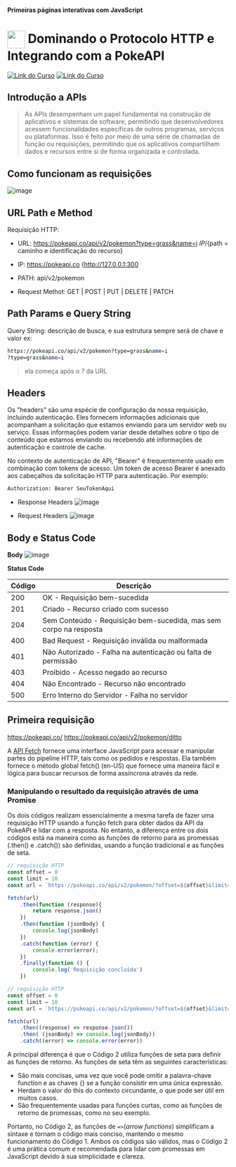 #### Primeiras páginas interativas com JavaScript

<h1>
    <a href="https://www.dio.me/">
     <img align="center" width="40px" src="https://hermes.digitalinnovation.one/assets/diome/logo-minimized.png"></a>
    <span>Dominando o Protocolo HTTP e Integrando com a PokeAPI</span>
</h1>

[![Link do Curso](https://img.shields.io/badge/▶-000?style=for-the-badge&logo=movie&logoColor=E94D5F)](https://web.dio.me/course/entendendo-o-funcionamento-do-protocolo-http/learning/ab012d61-df5e-44f0-983d-bac23af0bf13?back=/track/santander-bootcamp-2023-fullstack-java-angular&tab=undefined&moduleId=undefined) 
[![Link do Curso](https://img.shields.io/badge/Acesse%20o%20Curso%20na%20Plataforma-E94D5F?style=for-the-badge)](https://web.dio.me/course/entendendo-o-funcionamento-do-protocolo-http/learning/ab012d61-df5e-44f0-983d-bac23af0bf13?back=/track/santander-bootcamp-2023-fullstack-java-angular&tab=undefined&moduleId=undefined) 

## Introdução a APIs

> As APIs desempenham um papel fundamental na construção de aplicativos e sistemas de software, permitindo que desenvolvedores acessem funcionalidades específicas de outros programas, serviços ou plataformas. Isso é feito por meio de uma série de chamadas de função ou requisições, permitindo que os aplicativos compartilhem dados e recursos entre si de forma organizada e controlada.

## Como funcionam as requisições
![image](https://github.com/Amanda-ribeiiro/BootcampSantander2023-FullStack-Java-Angular/assets/108890154/1255632a-a62b-4472-a8b4-4f9fb03354dc)

## URL Path e Method

Requisição HTTP:
- URL: https://pokeapi.co/api/v2/pokemon?type=grass&name=i
        ${IP}/${path = caminho e identificação do recurso}

- IP: https://pokeapi.co
      {http://127.0.0.1:300

- PATH: api/v2/pokemon

- Request Methot: GET | POST | PUT | DELETE | PATCH

## Path Params e Query String

Query String: descrição de busca, e sua estrutura sempre será de chave e valor ex: 

```bash
https://pokeapi.co/api/v2/pokemon?type=grass&name=i
?type=grass&name=i
```
> ela começa após o *?* da URL

## Headers

Os "headers" são uma espécie de configuração da nossa requisição, incluindo autenticação. Eles fornecem informações adicionais que acompanham a solicitação que estamos enviando para um servidor web ou serviço. Essas informações podem variar desde detalhes sobre o tipo de conteúdo que estamos enviando ou recebendo até informações de autenticação e controle de cache.

No contexto de autenticação de API, "Bearer" é frequentemente usado em combinação com tokens de acesso. Um token de acesso Bearer é anexado aos cabeçalhos da solicitação HTTP para autenticação. Por exemplo:

````bash
Authorization: Bearer SeuTokenAqui
````

- Response Headers
![image](https://github.com/Amanda-ribeiiro/BootcampSantander2023-FullStack-Java-Angular/assets/108890154/0256d1ad-ff2a-4d39-9338-bc0dba04a654)

- Request Headers
![image](https://github.com/Amanda-ribeiiro/BootcampSantander2023-FullStack-Java-Angular/assets/108890154/04675bb2-49d4-4af5-bddc-0f8504a55dfe)

## Body e Status Code

**Body**
![image](https://github.com/Amanda-ribeiiro/BootcampSantander2023-FullStack-Java-Angular/assets/108890154/aa75e4c7-073e-4237-b558-6af7cc69f583)

**Status Code**

| Código | Descrição                                    |
|-------|----------------------------------------------|
| 200   | OK - Requisição bem-sucedida                |
| 201   | Criado - Recurso criado com sucesso         |
| 204   | Sem Conteúdo - Requisição bem-sucedida, mas sem corpo na resposta |
| 400   | Bad Request - Requisição inválida ou malformada |
| 401   | Não Autorizado - Falha na autenticação ou falta de permissão |
| 403   | Proibido - Acesso negado ao recurso          |
| 404   | Não Encontrado - Recurso não encontrado     |
| 500   | Erro Interno do Servidor - Falha no servidor |

## Primeira requisição

https://pokeapi.co/
https://pokeapi.co/api/v2/pokemon/ditto

A [API Fetch](https://developer.mozilla.org/pt-BR/docs/Web/API/Fetch_API/Using_Fetch) fornece uma interface JavaScript para acessar e manipular partes do pipeline HTTP, tais como os pedidos e respostas. Ela também fornece o método global fetch() (en-US) que fornece uma maneira fácil e lógica para buscar recursos de forma assíncrona através da rede.

### Manipulando o resultado da requisição através de uma Promise

Os dois códigos realizam essencialmente a mesma tarefa de fazer uma requisição HTTP usando a função fetch para obter dados da API da PokeAPI e lidar com a resposta. No entanto, a diferença entre os dois códigos está na maneira como as funções de retorno para as promessas (.then() e .catch()) são definidas, usando a função tradicional e as funções de seta.

```javascript
// requisição HTTP
const offset = 0
const limit = 10
const url = `https://pokeapi.co/api/v2/pokemon/?offset=${offset}&limit=${limit}`

fetch(url)
    .then(function (response){
        return response.json()
    })
    .then(function (jsonBody) {
        console.log(jsonBody)
    })
    .catch(function (error) {
        console.error(error);
    })
    .finally(function () {
        console.log('Requisição concluída')
    })
```

```javascript
// requisição HTTP
const offset = 0
const limit = 10
const url = `https://pokeapi.co/api/v2/pokemon/?offset=${offset}&limit=${limit}`

fetch(url)
    .then((response) => response.json())
    .then( (jsonBody) => console.log(jsonBody))
    .catch((error) => console.error(error))
```
A principal diferença é que o Código 2 utiliza funções de seta para definir as funções de retorno. As funções de seta têm as seguintes características:

- São mais concisas, uma vez que você pode omitir a palavra-chave function e as chaves {} se a função consistir em uma única expressão.
- Herdam o valor do this do contexto circundante, o que pode ser útil em muitos casos.
- São frequentemente usadas para funções curtas, como as funções de retorno de promessas, como no seu exemplo.

Portanto, no Código 2, as funções de `=>`(*arrow functions*) simplificam a sintaxe e tornam o código mais conciso, mantendo o mesmo funcionamento do Código 1. Ambos os códigos são válidos, mas o Código 2 é uma prática comum e recomendada para lidar com promessas em JavaScript devido à sua simplicidade e clareza.
